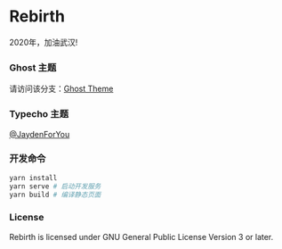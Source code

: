 # Rebirth

2020年，加油武汉!

### Ghost 主题

请访问该分支：[Ghost Theme](https://github.com/JaxsonWang/rebirth/tree/ghost-theme)

### Typecho 主题

[@JaydenForYou](https://github.com/JaydenForYou/Spring)

### 开发命令

```bash
yarn install
yarn serve # 启动开发服务
yarn build # 编译静态页面
```

### License

Rebirth is licensed under GNU General Public License Version 3 or later.

